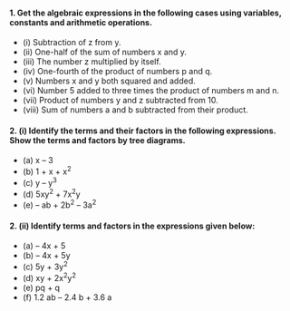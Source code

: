 
#### 1. Get the algebraic expressions in the following cases using variables, constants and arithmetic operations.
* (i) Subtraction of z from y.
* (ii) One-half of the sum of numbers x and y.
* (iii) The number z multiplied by itself.
* (iv) One-fourth of the product of numbers p and q.
* (v) Numbers x and y both squared and added.
* (vi) Number 5 added to three times the product of numbers m and n.
* (vii) Product of numbers y and z subtracted from 10.
* (viii) Sum of numbers a and b subtracted from their product.

#### 2. (i) Identify the terms and their factors in the following expressions. Show the terms and factors by tree diagrams.
* (a) x – 3 
* (b) 1 + x + x<sup>2</sup>
* (c) y – y<sup>3</sup>
* (d) 5xy<sup>2</sup> + 7x<sup>2</sup>y 
* (e) – ab + 2b<sup>2</sup> – 3a<sup>2</sup>
#### 2. (ii) Identify terms and factors in the expressions given below:
* (a) – 4x + 5 
* (b) – 4x + 5y 
* (c) 5y + 3y<sup>2</sup>
* (d) xy + 2x<sup>2</sup>y<sup>2</sup>
* (e) pq + q 
* (f) 1.2 ab – 2.4 b + 3.6 a
